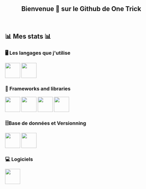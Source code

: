 <h2 align="center">
  Bienvenue 🐰 sur le Github de One Trick
</h2>
<br/>
  
## 📊 Mes stats 📊


### 🖥️ Les langages que j'utilise

<p>
    <img src="https://cdn.jsdelivr.net/gh/devicons/devicon@latest/icons/javascript/javascript-original.svg" width="50"/>
    <img src="https://cdn.jsdelivr.net/gh/devicons/devicon@latest/icons/csharp/csharp-original.svg" width="50"/>
</p>

### 🧩 Frameworks and libraries

<p>
    <img src="https://cdn.jsdelivr.net/gh/devicons/devicon@latest/icons/react/react-original.svg" width="50"/>
    <img src="https://cdn.jsdelivr.net/gh/devicons/devicon@latest/icons/angular/angular-original.svg" width="50"/>
    <img src="https://cdn.jsdelivr.net/gh/devicons/devicon@latest/icons/bootstrap/bootstrap-original.svg" width="50"/>
    <img src="https://cdn.jsdelivr.net/gh/devicons/devicon@latest/icons/wordpress/wordpress-original.svg" width="50"/>
</p>

### 🗄️Base de données et Versionning

<p>
    <img src="https://cdn.jsdelivr.net/gh/devicons/devicon@latest/icons/github/github-original.svg" width="50"/>
    <img src="https://cdn.jsdelivr.net/gh/devicons/devicon@latest/icons/mysql/mysql-original.svg" width="50"/>
</p>

### 💻 Logiciels

<p>
    <img src="https://cdn.jsdelivr.net/gh/devicons/devicon@latest/icons/unity/unity-original.svg" width="50"/>
</p>
